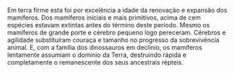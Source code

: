 ﻿Em terra firme esta foi por excelência a idade da renovação e expansão dos mamíferos. Dos mamíferos iniciais e mais primitivos, acima de cem espécies estavam extintas antes do término deste período. Mesmo os mamíferos de grande porte e cérebro pequeno logo pereceram. Cérebros e agilidade substituíram  couraça e tamanho no progresso da sobrevivência animal. E, com a família dos dinossauros em declínio, os mamíferos lentamente assumiam o domínio da Terra, destruindo rápida e completamente o remanescente dos seus ancestrais répteis.